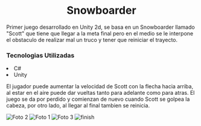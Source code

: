 <h1 align="center"> Snowboarder </h1>

Primer juego desarrollado en Unity 2d, se basa en un Snowboarder llamado "Scott" que tiene que llegar a la meta final pero en el medio se le interpone el obstaculo de realizar mal un truco y tener que reiniciar el trayecto. 

<h3 align="left"> Tecnologias Utilizadas </h3>
<li> C# 
<li> Unity
  
El jugador puede aumentar la velocidad de Scott con la flecha hacia arriba, al estar en el aire puede dar vueltas tanto para adelante como para atras. El juego se da por perdido y comienzan de nuevo cuando Scott se golpea la cabeza, por otro lado, al llegar al final tambien se reinicia. 

![Foto 2](https://user-images.githubusercontent.com/85126976/198849409-2627784b-b234-4cba-bfde-3d9bb40eb275.jpg)
![Foto 1](https://user-images.githubusercontent.com/85126976/198849299-57dd6bca-9d2e-4b55-b3a3-697a4ab58683.jpg)
![Foto 3](https://user-images.githubusercontent.com/85126976/198849312-6d50f051-e745-4418-bed8-fae372bed79e.jpg)
![finish](https://user-images.githubusercontent.com/85126976/198849414-d67730b6-6907-447b-aac9-1e73ce21b0c2.jpg)

  

